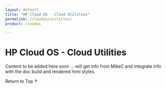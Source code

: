 ```yaml
---
layout: default
title: "HP Cloud OS - Cloud Utilities"
permalink: /cloudos/utilities/
product: cloudos

---
```


<a name="_top"> </a>

<script>

function PageRefresh {
onLoad="window.refresh"
}

PageRefresh();

</script>


# HP Cloud OS - Cloud Utilities

Content to be added here soon ... will get info from MikeC and integrate info with the doc build and rendered html styles.
 
 
 
 
 
 
<a href="#_top" style="padding:14px 0px 14px 0px; text-decoration: none;"> Return to Top &#8593; </a>




